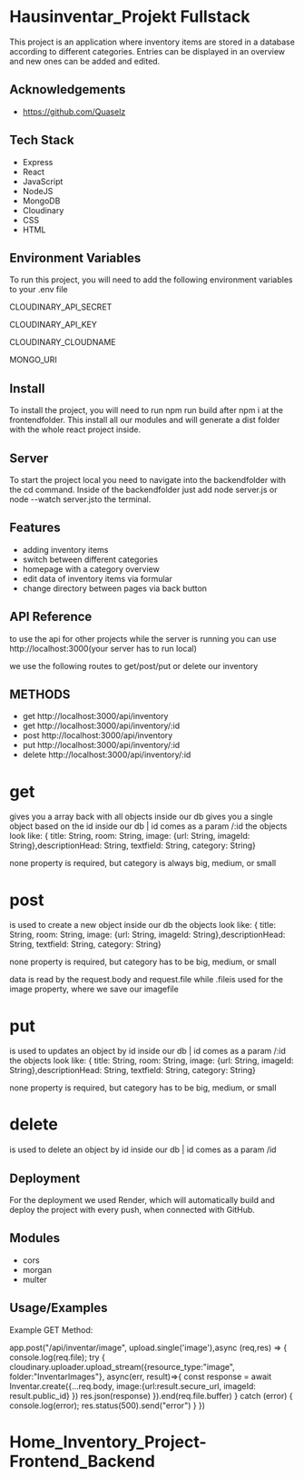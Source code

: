 # Hausinventar_Projekt Fullstack

This project is an application where inventory items are stored in a database according to different categories. Entries can be displayed in an overview and new ones can be added and edited.

## Acknowledgements

- https://github.com/Quaselz

## Tech Stack

- Express
- React
- JavaScript
- NodeJS
- MongoDB
- Cloudinary
- CSS
- HTML

## Environment Variables

To run this project, you will need to add the following environment variables to your .env file

CLOUDINARY_API_SECRET

CLOUDINARY_API_KEY

CLOUDINARY_CLOUDNAME

MONGO_URI

## Install

To install the project, you will need to run npm run build after npm i at the frontendfolder. This install all our modules and will generate a dist folder with the whole react project inside.

## Server

To start the project local you need to navigate into the backendfolder with the cd command. Inside of the backendfolder just add node server.js or node --watch server.jsto the terminal.

## Features

- adding inventory items
- switch between different categories
- homepage with a category overview
- edit data of inventory items via formular
- change directory between pages via back button

## API Reference

to use the api for other projects while the server is running you can use http://localhost:3000(your server has to run local)

we use the following routes to get/post/put or delete our inventory

## METHODS

- get http://localhost:3000/api/inventory
- get http://localhost:3000/api/inventory/:id
- post http://localhost:3000/api/inventory
- put http://localhost:3000/api/inventory/:id
- delete http://localhost:3000/api/inventory/:id

# get

gives you a array back with all objects inside our db
gives you a single object based on the id inside our db | id comes as a param /:id
the objects look like: { title: String, room: String, image: {url: String, imageId: String},descriptionHead: String, textfield: String, category: String}

none property is required, but category is always big, medium, or small

# post

is used to create a new object inside our db
the objects look like: { title: String, room: String, image: {url: String, imageId: String},descriptionHead: String, textfield: String, category: String}

none property is required, but category has to be big, medium, or small

data is read by the request.body and request.file while .fileis used for the image property, where we save our imagefile

# put

is used to updates an object by id inside our db | id comes as a param /:id
the objects look like: { title: String, room: String, image: {url: String, imageId: String},descriptionHead: String, textfield: String, category: String}

none property is required, but category has to be big, medium, or small

# delete

is used to delete an object by id inside our db | id comes as a param /id

## Deployment

For the deployment we used Render, which will automatically build and deploy the project with every push, when connected with GitHub.

## Modules

- cors
- morgan
- multer

## Usage/Examples

Example GET Method:

app.post("/api/inventar/image", upload.single('image'),async (req,res) => {
console.log(req.file);
try {
cloudinary.uploader.upload_stream({resource_type:"image", folder:"InventarImages"},
async(err, result)=>{
const response = await Inventar.create({...req.body,
image:{url:result.secure_url, imageId: result.public_id}
})
res.json(response)
}).end(req.file.buffer)
} catch (error) {
console.log(error);
res.status(500).send("error")
}
})
# Home_Inventory_Project-Frontend_Backend
